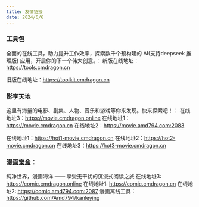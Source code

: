 ```yaml
---
title: 友情链接
date: 2024/6/6
---
```



### 工具包
全面的在线工具，助力提升工作效率，探索数千个预构建的 AI(支持deepseek 推理版) 应用，开启你的下一个伟大创意。：
新版在线地址：https://tools.cmdragon.cn

旧版在线地址：https://toolkit.cmdragon.cn

### 影享天地
这里有海量的电影、剧集、人物、音乐和游戏等你来发现。快来探索吧！：
在线地址3：https://movie.cmdragon.online
在线地址1：https://movie.cmdragon.cn
在线地址2：https://movie.amd794.com:2083

在线地址1：https://hot1-movie.cmdragon.cn
在线地址2：https://hot2-movie.cmdragon.cn
在线地址3：https://hot3-movie.cmdragon.cn

### 漫画宝盒：
纯净世界，漫画海洋 —— 享受无干扰的沉浸式阅读之旅
在线地址3: https://comic.cmdragon.online
在线地址1: https://comic.cmdragon.cn
在线地址2: https://comic.amd794.com:2087
漫画离线工具：https://github.com/Amd794/kanleying

